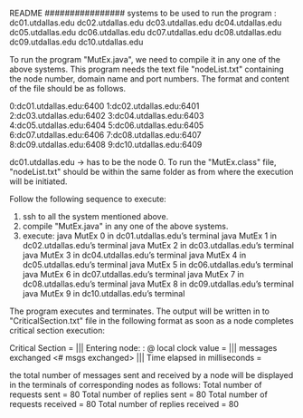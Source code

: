 README
################
systems to be used to run the program :
dc01.utdallas.edu
dc02.utdallas.edu
dc03.utdallas.edu
dc04.utdallas.edu
dc05.utdallas.edu
dc06.utdallas.edu
dc07.utdallas.edu
dc08.utdallas.edu
dc09.utdallas.edu
dc10.utdallas.edu

To run the program "MutEx.java", we need to compile it in any one of the above systems. 
This program needs the text file "nodeList.txt" containing the node number, domain name and port numbers. The format and content of the file should be as follows. 

0:dc01.utdallas.edu:6400
1:dc02.utdallas.edu:6401
2:dc03.utdallas.edu:6402
3:dc04.utdallas.edu:6403
4:dc05.utdallas.edu:6404
5:dc06.utdallas.edu:6405
6:dc07.utdallas.edu:6406
7:dc08.utdallas.edu:6407
8:dc09.utdallas.edu:6408
9:dc10.utdallas.edu:6409

dc01.utdallas.edu -> has to be the node 0. 
To run the "MutEx.class" file, "nodeList.txt" should be within the same folder as from where the execution will be initiated.

Follow the following sequence to execute:
1. ssh to all the system mentioned above.
2. compile "MutEx.java" in any one of the above systems.
3. execute:
	java MutEx 0 in dc01.utdallas.edu’s terminal
	java MutEx 1 in dc02.utdallas.edu’s terminal
	java MutEx 2 in dc03.utdallas.edu’s terminal
	java MutEx 3 in dc04.utdallas.edu’s terminal
	java MutEx 4 in dc05.utdallas.edu’s terminal
	java MutEx 5 in dc06.utdallas.edu’s terminal
	java MutEx 6 in dc07.utdallas.edu’s terminal
	java MutEx 7 in dc08.utdallas.edu’s terminal
	java MutEx 8 in dc09.utdallas.edu’s terminal
	java MutEx 9 in dc10.utdallas.edu’s terminal

The program executes and terminates. The output will be written in to "CriticalSection.txt" file in the following format as soon as a node completes critical section execution:

Critical Section = <critical Section number> ||| Entering node: <node number> : @ local clock value = <clock value> ||| messages exchanged <# msgs exchanged> ||| Time elapsed in milliseconds = <time taken to execute containing Section>

the total number of messages sent and received by a node will be displayed in the terminals of corresponding nodes as follows:
Total number of requests sent = 80
Total number of replies sent = 80
Total number of requests received = 80
Total number of replies received = 80


